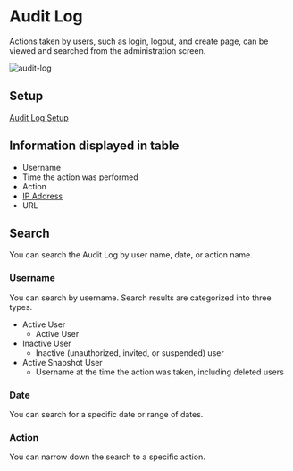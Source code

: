 # Audit Log

Actions taken by users, such as login, logout, and create page, can be viewed and searched from the administration screen.

![audit-log](/assets/images/audit-log.png)

<HiddenOnHelp>

## Setup

[Audit Log Setup](/en/admin-guide/admin-cookbook/audit-log-setup.html)

</HiddenOnHelp>

## Information displayed in table

- Username
- Time the action was performed
- Action
<HiddenOnHelp><li>[IP Address](/en/admin-guide/admin-cookbook/trust-proxy.html)</li></HiddenOnHelp>
- URL

## Search

You can search the Audit Log by user name, date, or action name.

### Username

You can search by username. Search results are categorized into three types.

- Active User
  - Active User
- Inactive User
  - Inactive (unauthorized, invited, or suspended) user
- Active Snapshot User
  - Username at the time the action was taken, including deleted users

### Date

You can search for a specific date or range of dates.

### Action

You can narrow down the search to a specific action.
